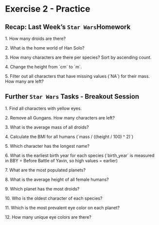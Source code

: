 Exercise 2 - Practice
================

## Recap: Last Week’s `Star Wars`Homework

1\. How many droids are there?

2\. What is the home world of Han Solo?

3\. How many characters are there per species? Sort by ascending count.

4\. Change the height from ´cm´ to ´m´.

5\. Filter out all characters that have missing values (´NA\`) for their
mass. How many are left?

## Further `Star Wars` Tasks - Breakout Session

1\. Find all characters with yellow eyes.

2\. Remove all Gungans. How many characters are left?

3\. What is the average mass of all droids?

4\. Calculate the BMI for all humans (\`mass / ((height / 100) ^ 2)\`)

5\. Which character has the longest name?

6\. What is the earliest birth year for each species (\`birth_year\` is
measured in BBY = Before Battle of Yavin, so high values = earlier)

7\. What are the most populated planets?

8\. What is the average height of all female humans?

9\. Which planet has the most droids?

10\. Who is the oldest character of each species?

11\. Which is the most prevalent eye color on each planet?

12\. How many unique eye colors are there?

